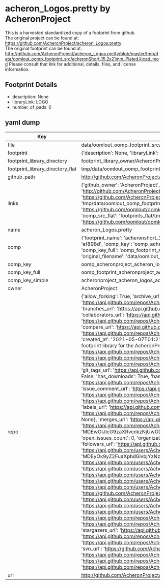# acheron_Logos.pretty by AcheronProject  
This is a harvested standardized copy of a footprint from github.  
The original project can be found at:  
https://github.com/AcheronProject/acheron_Logos.pretty  
The original footprint can be found at:
http://github.com/AcheronProject/acheron_Logos.pretty/blob/master/tmp/data/oomlout_oomp_footprint_src/acheronShort_15.2x21mm_Plated.kicad_mod
Please consult that link for additional, details, files, and license information.  
## Footprint Details
* description: None  
* libraryLink: LOGO  
* number_of_pads: 0  
## yaml dump  
| Key | Value |  
| --- | --- |  
| file | data/oomlout_oomp_footprint_src/acheron_Logos.pretty/acheronShort_15.2x21mm.kicad_mod |  
| footprint | {'description': None, 'libraryLink': 'LOGO', 'number_of_pads': 0} |  
| footprint_library_directory | footprint_library_owner/AcheronProject_acheron_Logos.pretty |  
| footprint_library_directory_flat | tmp/data/oomlout_oomp_footprint_src/footprints_flat/acheronproject_acheron_logos_acheronshort_15_2x21mm/working |  
| github_path | http://github.com/AcheronProject/acheron_Logos.pretty/blob/master/tmp/data/oomlout_oomp_footprint_src/acheronShort_15.2x21mm.kicad_mod |  
| links | {'github_owner': 'AcheronProject', 'github_repo_name': 'acheron_Logos.pretty', 'github_src': 'http://github.com/AcheronProject/acheron_Logos.pretty/blob/master/tmp/data/oomlout_oomp_footprint_src/acheronShort_15.2x21mm_Plated.kicad_mod', 'github_src_repo': 'https://github.com/AcheronProject/acheron_Logos.pretty', 'oomp_bot': 'tmp/data/oomlout_oomp_footprint_src/footprints/acheronproject_acheron_logos_acheronshort_15_2x21mm/working', 'oomp_bot_github': 'https://github.com/oomlout/oomlout_oomp_footprint_bot/tree/main/tmp/data/oomlout_oomp_footprint_src/footprints/acheronproject_acheron_logos_acheronshort_15_2x21mm/working', 'oomp_src_flat': 'footprints_flat/tmp/data/oomlout_oomp_footprint_src/footprints_flat/acheronproject_acheron_logos_acheronshort_15_2x21mm/working', 'oomp_src_flat_github': 'https://github.com/oomlout/oomlout_oomp_footprint_src/tree/main/tmp/data/oomlout_oomp_footprint_src/footprints_flat/acheronproject_acheron_logos_acheronshort_15_2x21mm/working'} |  
| name | acheron_Logos.pretty |  
| oomp | {'footprint_name': 'acheronshort_15_2x21mm', 'library_name': 'acheron_logos', 'md5': 'ef898d7ac1e01de2d2317bd4071d8f3b', 'md5_10': 'ef898d7ac1', 'md5_5': 'ef898', 'md5_6': 'ef898d', 'oomp_key': 'oomp_acheronproject_acheron_logos_acheronshort_15_2x21mm', 'oomp_key_extra': 'oomp_footprint_acheronproject_acheron_logos_acheronshort_15_2x21mm', 'oomp_key_full': 'oomp_footprint_acheronproject_acheron_logos_acheronshort_15_2x21mm_ef898d', 'oomp_key_simple': 'acheronproject_acheron_logos_acheronshort_15_2x21mm', 'original_filename': 'data/oomlout_oomp_footprint_src/acheron_Logos.pretty/acheronShort_15.2x21mm.kicad_mod', 'owner_name': 'acheronproject'} |  
| oomp_key | oomp_acheronproject_acheron_logos_acheronshort_15_2x21mm |  
| oomp_key_full | oomp_footprint_acheronproject_acheron_logos_acheronshort_15_2x21mm |  
| oomp_key_simple | acheronproject_acheron_logos_acheronshort_15_2x21mm |  
| owner | AcheronProject |  
| repo | {'allow_forking': True, 'archive_url': 'https://api.github.com/repos/AcheronProject/acheron_Logos.pretty/{archive_format}{/ref}', 'archived': False, 'assignees_url': 'https://api.github.com/repos/AcheronProject/acheron_Logos.pretty/assignees{/user}', 'blobs_url': 'https://api.github.com/repos/AcheronProject/acheron_Logos.pretty/git/blobs{/sha}', 'branches_url': 'https://api.github.com/repos/AcheronProject/acheron_Logos.pretty/branches{/branch}', 'clone_url': 'https://github.com/AcheronProject/acheron_Logos.pretty.git', 'collaborators_url': 'https://api.github.com/repos/AcheronProject/acheron_Logos.pretty/collaborators{/collaborator}', 'comments_url': 'https://api.github.com/repos/AcheronProject/acheron_Logos.pretty/comments{/number}', 'commits_url': 'https://api.github.com/repos/AcheronProject/acheron_Logos.pretty/commits{/sha}', 'compare_url': 'https://api.github.com/repos/AcheronProject/acheron_Logos.pretty/compare/{base}...{head}', 'contents_url': 'https://api.github.com/repos/AcheronProject/acheron_Logos.pretty/contents/{+path}', 'contributors_url': 'https://api.github.com/repos/AcheronProject/acheron_Logos.pretty/contributors', 'created_at': '2021-05-07T01:21:56Z', 'default_branch': 'main', 'deployments_url': 'https://api.github.com/repos/AcheronProject/acheron_Logos.pretty/deployments', 'description': 'KiCAD footprint library for the AcheronProject related logos', 'disabled': False, 'downloads_url': 'https://api.github.com/repos/AcheronProject/acheron_Logos.pretty/downloads', 'events_url': 'https://api.github.com/repos/AcheronProject/acheron_Logos.pretty/events', 'fork': False, 'forks': 0, 'forks_count': 0, 'forks_url': 'https://api.github.com/repos/AcheronProject/acheron_Logos.pretty/forks', 'full_name': 'AcheronProject/acheron_Logos.pretty', 'git_commits_url': 'https://api.github.com/repos/AcheronProject/acheron_Logos.pretty/git/commits{/sha}', 'git_refs_url': 'https://api.github.com/repos/AcheronProject/acheron_Logos.pretty/git/refs{/sha}', 'git_tags_url': 'https://api.github.com/repos/AcheronProject/acheron_Logos.pretty/git/tags{/sha}', 'git_url': 'git://github.com/AcheronProject/acheron_Logos.pretty.git', 'has_discussions': False, 'has_downloads': True, 'has_issues': True, 'has_pages': False, 'has_projects': True, 'has_wiki': True, 'homepage': None, 'hooks_url': 'https://api.github.com/repos/AcheronProject/acheron_Logos.pretty/hooks', 'html_url': 'https://github.com/AcheronProject/acheron_Logos.pretty', 'id': 365080112, 'is_template': False, 'issue_comment_url': 'https://api.github.com/repos/AcheronProject/acheron_Logos.pretty/issues/comments{/number}', 'issue_events_url': 'https://api.github.com/repos/AcheronProject/acheron_Logos.pretty/issues/events{/number}', 'issues_url': 'https://api.github.com/repos/AcheronProject/acheron_Logos.pretty/issues{/number}', 'keys_url': 'https://api.github.com/repos/AcheronProject/acheron_Logos.pretty/keys{/key_id}', 'labels_url': 'https://api.github.com/repos/AcheronProject/acheron_Logos.pretty/labels{/name}', 'language': None, 'languages_url': 'https://api.github.com/repos/AcheronProject/acheron_Logos.pretty/languages', 'license': {'key': 'other', 'name': 'Other', 'node_id': 'MDc6TGljZW5zZTA=', 'spdx_id': 'NOASSERTION', 'url': None}, 'merges_url': 'https://api.github.com/repos/AcheronProject/acheron_Logos.pretty/merges', 'milestones_url': 'https://api.github.com/repos/AcheronProject/acheron_Logos.pretty/milestones{/number}', 'mirror_url': None, 'name': 'acheron_Logos.pretty', 'network_count': 0, 'node_id': 'MDEwOlJlcG9zaXRvcnkzNjUwODAxMTI=', 'notifications_url': 'https://api.github.com/repos/AcheronProject/acheron_Logos.pretty/notifications{?since,all,participating}', 'open_issues': 0, 'open_issues_count': 0, 'organization': {'avatar_url': 'https://avatars.githubusercontent.com/u/63755935?v=4', 'events_url': 'https://api.github.com/users/AcheronProject/events{/privacy}', 'followers_url': 'https://api.github.com/users/AcheronProject/followers', 'following_url': 'https://api.github.com/users/AcheronProject/following{/other_user}', 'gists_url': 'https://api.github.com/users/AcheronProject/gists{/gist_id}', 'gravatar_id': '', 'html_url': 'https://github.com/AcheronProject', 'id': 63755935, 'login': 'AcheronProject', 'node_id': 'MDEyOk9yZ2FuaXphdGlvbjYzNzU1OTM1', 'organizations_url': 'https://api.github.com/users/AcheronProject/orgs', 'received_events_url': 'https://api.github.com/users/AcheronProject/received_events', 'repos_url': 'https://api.github.com/users/AcheronProject/repos', 'site_admin': False, 'starred_url': 'https://api.github.com/users/AcheronProject/starred{/owner}{/repo}', 'subscriptions_url': 'https://api.github.com/users/AcheronProject/subscriptions', 'type': 'Organization', 'url': 'https://api.github.com/users/AcheronProject'}, 'owner': {'avatar_url': 'https://avatars.githubusercontent.com/u/63755935?v=4', 'events_url': 'https://api.github.com/users/AcheronProject/events{/privacy}', 'followers_url': 'https://api.github.com/users/AcheronProject/followers', 'following_url': 'https://api.github.com/users/AcheronProject/following{/other_user}', 'gists_url': 'https://api.github.com/users/AcheronProject/gists{/gist_id}', 'gravatar_id': '', 'html_url': 'https://github.com/AcheronProject', 'id': 63755935, 'login': 'AcheronProject', 'node_id': 'MDEyOk9yZ2FuaXphdGlvbjYzNzU1OTM1', 'organizations_url': 'https://api.github.com/users/AcheronProject/orgs', 'received_events_url': 'https://api.github.com/users/AcheronProject/received_events', 'repos_url': 'https://api.github.com/users/AcheronProject/repos', 'site_admin': False, 'starred_url': 'https://api.github.com/users/AcheronProject/starred{/owner}{/repo}', 'subscriptions_url': 'https://api.github.com/users/AcheronProject/subscriptions', 'type': 'Organization', 'url': 'https://api.github.com/users/AcheronProject'}, 'private': False, 'pulls_url': 'https://api.github.com/repos/AcheronProject/acheron_Logos.pretty/pulls{/number}', 'pushed_at': '2021-05-07T01:24:50Z', 'releases_url': 'https://api.github.com/repos/AcheronProject/acheron_Logos.pretty/releases{/id}', 'size': 189, 'ssh_url': 'git@github.com:AcheronProject/acheron_Logos.pretty.git', 'stargazers_count': 0, 'stargazers_url': 'https://api.github.com/repos/AcheronProject/acheron_Logos.pretty/stargazers', 'statuses_url': 'https://api.github.com/repos/AcheronProject/acheron_Logos.pretty/statuses/{sha}', 'subscribers_count': 1, 'subscribers_url': 'https://api.github.com/repos/AcheronProject/acheron_Logos.pretty/subscribers', 'subscription_url': 'https://api.github.com/repos/AcheronProject/acheron_Logos.pretty/subscription', 'svn_url': 'https://github.com/AcheronProject/acheron_Logos.pretty', 'tags_url': 'https://api.github.com/repos/AcheronProject/acheron_Logos.pretty/tags', 'teams_url': 'https://api.github.com/repos/AcheronProject/acheron_Logos.pretty/teams', 'temp_clone_token': None, 'topics': [], 'trees_url': 'https://api.github.com/repos/AcheronProject/acheron_Logos.pretty/git/trees{/sha}', 'updated_at': '2021-05-07T01:24:52Z', 'url': 'https://api.github.com/repos/AcheronProject/acheron_Logos.pretty', 'visibility': 'public', 'watchers': 0, 'watchers_count': 0, 'web_commit_signoff_required': False} |  
| url | http://github.com/AcheronProject/acheron_Logos.pretty |  

